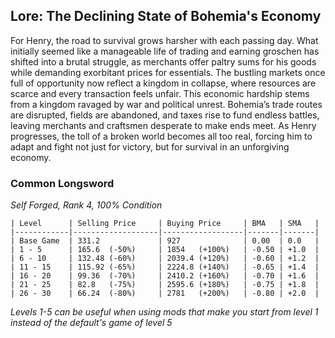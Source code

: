 ## Lore: The Declining State of Bohemia's Economy

For Henry, the road to survival grows harsher with each passing day. What initially seemed like a manageable life of trading and earning groschen has shifted into a brutal struggle, as merchants offer paltry sums for his goods while demanding exorbitant prices for essentials. The bustling markets once full of opportunity now reflect a kingdom in collapse, where resources are scarce and every transaction feels unfair. This economic hardship stems from a kingdom ravaged by war and political unrest. Bohemia’s trade routes are disrupted, fields are abandoned, and taxes rise to fund endless battles, leaving merchants and craftsmen desperate to make ends meet. As Henry progresses, the toll of a broken world becomes all too real, forcing him to adapt and fight not just for victory, but for survival in an unforgiving economy.

### Common Longsword

_Self Forged, Rank 4, 100% Condition_

```text
| Level      | Selling Price     | Buying Price     | BMA   | SMA   |
|------------|-------------------|------------------|-------|-------|
| Base Game  | 331.2             | 927              | 0.00  | 0.0   |
| 1 - 5      | 165.6  (-50%)     | 1854   (+100%)   | -0.50 | +1.0  |
| 6 - 10     | 132.48 (-60%)     | 2039.4 (+120%)   | -0.60 | +1.2  |
| 11 - 15    | 115.92 (-65%)     | 2224.8 (+140%)   | -0.65 | +1.4  |
| 16 - 20    | 99.36  (-70%)     | 2410.2 (+160%)   | -0.70 | +1.6  |
| 21 - 25    | 82.8   (-75%)     | 2595.6 (+180%)   | -0.75 | +1.8  |
| 26 - 30    | 66.24  (-80%)     | 2781   (+200%)   | -0.80 | +2.0  |
```

_Levels 1-5 can be useful when using mods that make you start from level 1 instead of the default's game of level 5_
